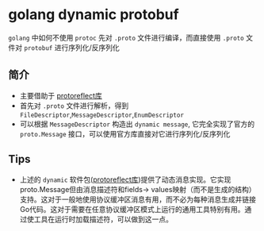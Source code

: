 # golang dynamic protobuf

`golang` 中如何不使用 `protoc` 先对 `.proto` 文件进行编译，而直接使用 `.proto` 文件对 `protobuf` 进行序列化/反序列化

## 简介
- 主要借助于 [protoreflect库](https://github.com/jhump/protoreflect)
- 首先对 `.proto` 文件进行解析，得到 `FileDescriptor`,`MessageDescriptor`,`EnumDescriptor`
- 可以根据 `MessageDescriptor` 构造出 `dynamic message`, 它完全实现了官方的 `proto.Message` 接口，可以使用官方库直接对它进行序列化/反序列化

## Tips
- 上述的 `dynamic` 软件包([protoreflect库](https://github.com/jhump/protoreflect))提供了动态消息实现。它实现proto.Message但由消息描述符和fields-> values映射（而不是生成的结构）支持。这对于一般地使用协议缓冲区消息有用，而不必为每种消息生成并链接Go代码。这对于需要在任意协议缓冲区模式上运行的通用工具特别有用。通过使工具在运行时加载描述符，可以做到这一点。